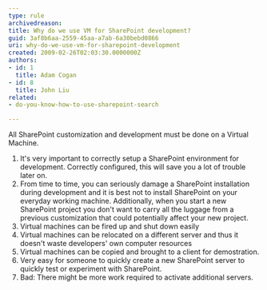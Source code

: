```yaml
---
type: rule
archivedreason: 
title: Why do we use VM for SharePoint development?
guid: 3af8b6aa-2559-45aa-a7ab-6a30bebd0866
uri: why-do-we-use-vm-for-sharepoint-development
created: 2009-02-26T02:03:30.0000000Z
authors:
- id: 1
  title: Adam Cogan
- id: 8
  title: John Liu
related:
- do-you-know-how-to-use-sharepoint-search

---
```


All SharePoint customization and development must be done on a Virtual Machine.  
<!--endintro-->



1. It's very important to correctly setup a SharePoint environment for development. Correctly configured, this will save you a lot of trouble later on.
2. From time to time, you can seriously damage a SharePoint installation during development and it is best not to install SharePoint on your everyday working machine. Additionally, when you start a new SharePoint project you don't want to carry all the luggage from a previous customization that could potentially affect your new project.
3. Virtual machines can be fired up and shut down easily
4. Virtual machines can be relocated on a different server and thus it doesn't waste developers' own computer resources
5. Virtual machines can be copied and brought to a client for demostration.
6. Very easy for someone to quickly create a new SharePoint server to quickly test or experiment with SharePoint.
7. Bad: There might be more work required to activate additional servers.
